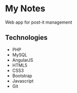 # My Notes
Web app for post-it management

## Technologies
- PHP
- MySQL
- AngularJS
- HTML5
- CSS3
- Bootstrap
- Javascript
- Git

